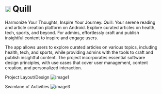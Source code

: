 # <img src="https://github.com/user-attachments/assets/b6c8c264-c95c-4798-8703-00de7626df23" width="18"> Quill 


Harmonize Your Thoughts, Inspire Your Journey. Quill: Your serene reading and article creation platform on Android. Explore curated articles on health, tech, sports, and beyond. For admins, effortlessly craft and publish insightful content to inspire and engage users.

The app allows users to explore curated articles on various topics, including health, tech, and sports, while providing admins with the tools to craft and publish insightful content. The project incorporates essential software design principles, with use cases that cover user management, content creation, and personalized interaction.


Project Layout/Design
![image1](https://github.com/user-attachments/assets/3ab3bc94-d94b-4657-969d-e62e9837d202)

Swimlane of Activities
![image3](https://github.com/user-attachments/assets/5c37e420-196b-4d92-bba4-f7ac64ae52ef)
